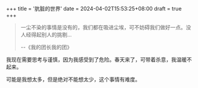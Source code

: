 +++
title = '肮脏的世界'
date = 2024-04-02T15:53:25+08:00
draft = true
+++

> 一尘不染的事情是没有的，我们都在吸进尘埃，可不妨碍我们做好一点。没人经得起别人的挑剔...
>
> --《我的团长我的团》

我现在需要思考与谨慎，因为我感受到了危险。春天来了，可带着杀意，我温暖不起来。

可能是我想太多，但是绝对不能想太少，这个事情有难度。
